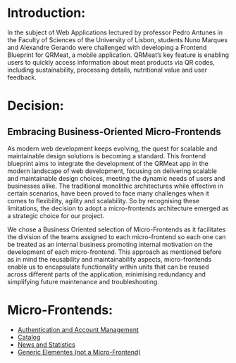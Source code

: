 # Introduction:
In the subject of Web Applications lectured by professor Pedro Antunes in the Faculty of Sciences of the University of Lisbon, students Nuno Marques and Alexandre Gerando were challenged with developing a Frontend Blueprint for QRMeat, a mobile application. QRMeat’s key feature is enabling users to quickly access  information about meat products via QR codes, including sustainability, processing details, nutritional value and user feedback.

# Decision:
## Embracing Business-Oriented Micro-Frontends


As modern web development keeps evolving, the quest for scalable and maintainable design solutions is becoming a standard. This frontend blueprint aims to integrate the development of the QRMeat app in the modern landscape of web development, focusing on delivering scalable and maintainable design choices, meeting the dynamic needs of users and businesses alike. The traditional monolithic architectures while effective in certain scenarios, have been proved to face many challenges when it comes to flexibility, agility and scalability. So by recognising these limitations, the decision to adopt a micro-frontends architecture emerged as a strategic choice for our project.

We chose a Business Oriented selection of Micro-Frontends as it facilitates the division of the teams assigned to each micro-frontend so each one can be treated as an internal business promoting internal motivation on the development of each micro-frontend. This approach as mentioned before as in mind the reusability and maintainability aspects, micro-frontends enable us to encapsulate functionality within units that can be reused across different parts of the application, minimising redundancy  and simplifying future maintenance and troubleshooting.


# Micro-Frontends:

  - [Authentication and Account Management](authentication.md)
  - [Catalog](catalog.md)
  - [News and Statistics](news.md)
  - [Generic Elementes (not a Micro-Frontend)](generic_elements.md)
